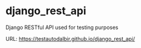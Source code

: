 # django_rest_api
Django RESTful API used for testing purposes

URL: https://testautodalbir.github.io/django_rest_api/
